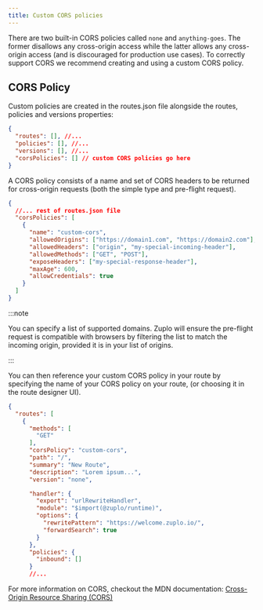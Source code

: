 ```yaml
---
title: Custom CORS policies
---
```


There are two built-in CORS policies called `none` and `anything-goes`. The former disallows any cross-origin access while the latter allows any cross-origin access (and is discouraged for production use cases). To correctly support CORS we recommend creating and using a custom CORS policy.

## CORS Policy

Custom policies are created in the routes.json file alongside the routes, policies and versions properties:

```json
{
  "routes": [], //...
  "policies": [], //...
  "versions": [], //...
  "corsPolicies": [] // custom CORS policies go here
}
```

A CORS policy consists of a name and set of CORS headers to be returned
for cross-origin requests (both the simple type and pre-flight request).

```json
{
  //... rest of routes.json file
  "corsPolicies": [
    {
      "name": "custom-cors",
      "allowedOrigins": ["https://domain1.com", "https://domain2.com"],
      "allowedHeaders": ["origin", "my-special-incoming-header"],
      "allowedMethods": ["GET", "POST"],
      "exposeHeaders": ["my-special-response-header"],
      "maxAge": 600,
      "allowCredentials": true
    }
  ]
}
```

:::note

You can specify a list of supported domains. Zuplo will ensure the pre-flight request is compatible with browsers by filtering the list to match the incoming origin, provided it is in your list of origins.

:::

You can then reference your custom CORS policy in your route by specifying the name of your CORS policy on your route, (or choosing it in the route designer UI).

```json
{
  "routes": [
    {
      "methods": [
        "GET"
      ],
      "corsPolicy": "custom-cors",
      "path": "/",
      "summary": "New Route",
      "description": "Lorem ipsum...",
      "version": "none",

      "handler": {
        "export": "urlRewriteHandler",
        "module": "$import(@zuplo/runtime)",
        "options": {
          "rewritePattern": "https://welcome.zuplo.io/",
          "forwardSearch": true
        }
      },
      "policies": {
        "inbound": []
      }
      //...

```

For more information on CORS, checkout the MDN documentation: [Cross-Origin Resource Sharing (CORS)](https://developer.mozilla.org/en-US/docs/Web/HTTP/CORS)
